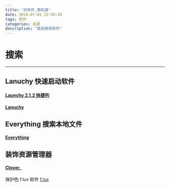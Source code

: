 ```yaml
---
title: '好软件,靠机遇'
date: 2016-07-01 22:58:39
tags: 软件
categories: 资源
description: "提高效率软件"
---
```

# 搜索
-------------
## Lanuchy  快速启动软件
#### [Launchy 2.1.2 快捷列](http://www.playpcesor.com/2008/08/launchy-212.html)
#### [Lanuchy](http://www.360doc.com/content/13/0314/11/11502803_271427641.shtml)
## Everything 搜索本地文件
#### [Everything](http://www.voidtools.com/)
## 装饰资源管理器
#### [Clover](http://cn.ejie.me/)_
保护色 f.lux 软件 [f.lux](https://justgetflux.com/)
[](http://cn.ejie.me/)
<!--more-->